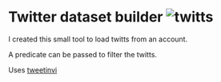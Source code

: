 # Twitter dataset builder ![twitts](http://i.imgur.com/tXSoThF.png)

I created this small tool to load twitts from an account.

A predicate can be passed to filter the twitts.

Uses [tweetinvi](https://github.com/linvi/tweetinvi)